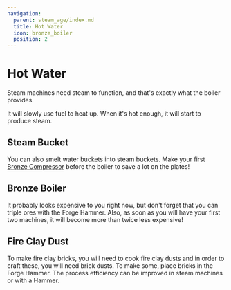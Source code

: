 ```yaml
---
navigation:
  parent: steam_age/index.md
  title: Hot Water
  icon: bronze_boiler
  position: 2
---
```


# Hot Water

Steam machines need steam to function, and that's exactly what the boiler provides.

It will slowly use fuel to heat up. When it's hot enough, it will start to produce steam.

## Steam Bucket

<Recipe id="modern_industrialization:vanilla_recipes/steam_bucket" />

You can also smelt water buckets into steam buckets. Make your first [Bronze Compressor](steam_machines.md) before the boiler to save a lot on the plates!

## Bronze Boiler

<Recipe id="modern_industrialization:steam_age/bronze/boiler_asbl" />

It probably looks expensive to you right now, but don't forget that you can triple ores with the Forge Hammer. Also, as soon as you will have your first two machines, it will become more than twice less expensive!

## Fire Clay Dust

<Recipe id="modern_industrialization:materials/fire_clay_dust" />

To make fire clay bricks, you will need to cook fire clay dusts and in order to craft these, you will need brick dusts. To make some, place bricks in the Forge Hammer. The process efficiency can be improved in steam machines or with a Hammer.
